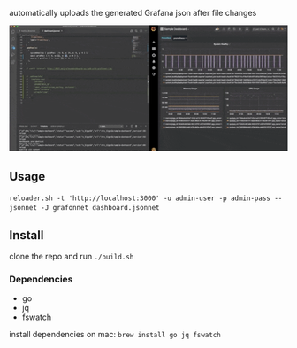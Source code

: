 

automatically uploads the generated Grafana json after file changes

![a cool demo showing here that you are missing](pic/reduced-rec.gif)


## Usage

`reloader.sh -t 'http://localhost:3000' -u admin-user -p admin-pass -- jsonnet -J grafonnet dashboard.jsonnet`

## Install
clone the repo and run `./build.sh`

### Dependencies

- go
- jq
- fswatch

install dependencies on mac:
`brew install go jq fswatch`
